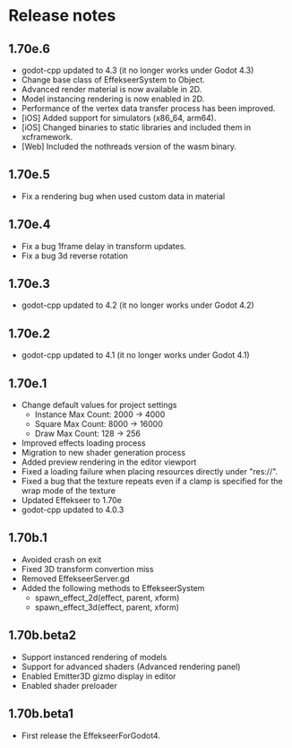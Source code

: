﻿# Release notes

## 1.70e.6
- godot-cpp updated to 4.3 (it no longer works under Godot 4.3)
- Change base class of EffekseerSystem to Object.
- Advanced render material is now available in 2D.
- Model instancing rendering is now enabled in 2D.
- Performance of the vertex data transfer process has been improved.
- [iOS] Added support for simulators (x86_64, arm64).
- [iOS] Changed binaries to static libraries and included them in xcframework.
- [Web] Included the nothreads version of the wasm binary.

## 1.70e.5
- Fix a rendering bug when used custom data in material

## 1.70e.4
- Fix a bug 1frame delay in transform updates.
- Fix a bug 3d reverse rotation

## 1.70e.3
- godot-cpp updated to 4.2 (it no longer works under Godot 4.2)

## 1.70e.2
- godot-cpp updated to 4.1 (it no longer works under Godot 4.1)

## 1.70e.1
- Change default values for project settings
  - Instance Max Count: 2000 -> 4000
  - Square Max Count: 8000 -> 16000
  - Draw Max Count: 128 -> 256
- Improved effects loading process
- Migration to new shader generation process
- Added preview rendering in the editor viewport
- Fixed a loading failure when placing resources directly under "res://".
- Fixed a bug that the texture repeats even if a clamp is specified for the wrap mode of the texture
- Updated Effekseer to 1.70e
- godot-cpp updated to 4.0.3

## 1.70b.1
- Avoided crash on exit
- Fixed 3D transform convertion miss
- Removed EffekseerServer.gd
- Added the following methods to EffekseerSystem
  - spawn_effect_2d(effect, parent, xform)
  - spawn_effect_3d(effect, parent, xform)

## 1.70b.beta2
- Support instanced rendering of models
- Support for advanced shaders (Advanced rendering panel)
- Enabled Emitter3D gizmo display in editor
- Enabled shader preloader

## 1.70b.beta1
- First release the EffekseerForGodot4.
